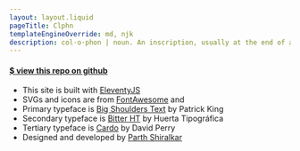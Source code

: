 ```yaml
---
layout: layout.liquid
pageTitle: Clphn
templateEngineOverride: md, njk
description: col⋅o⋅phon | noun. An inscription, usually at the end of a book, giving facts about its publication.
---
```


<div class="colophon">
<h4 class=""><a href="https://github.com/partheus/food/" target="_blank">
$ view this repo on github</a></h4>

- This site is built with [EleventyJS](https://11ty.dev)
- SVGs and icons are from [FontAwesome](https://fontawesome.com/) and 
- Primary typeface is [Big Shoulders Text](https://xotype.co/big-shoulders/) by Patrick King
- Secondary typeface is [Bitter HT](https://www.huertatipografica.com/en/fonts/bitter-ht) by Huerta Tipográfica
- Tertiary typeface is [Cardo](https://fonts.google.com/specimen/Cardo) by David Perry
- Designed and developed by [Parth Shiralkar](https://parth.ninja)
</div>
